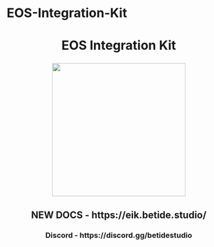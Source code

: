 # EOS-Integration-Kit

<h1 align="center">EOS Integration Kit</h1>

###

<div align="center">
  <img height="300" src="https://media.discordapp.net/attachments/943013597032890368/1087632976088662086/EOS_Integration_Kit.png?width=1662&height=935"  />
</div>

###

<h2 align="center"> NEW DOCS - https://eik.betide.studio/ </h2>
<h3 align="center"> Discord - https://discord.gg/betidestudio </h3>
